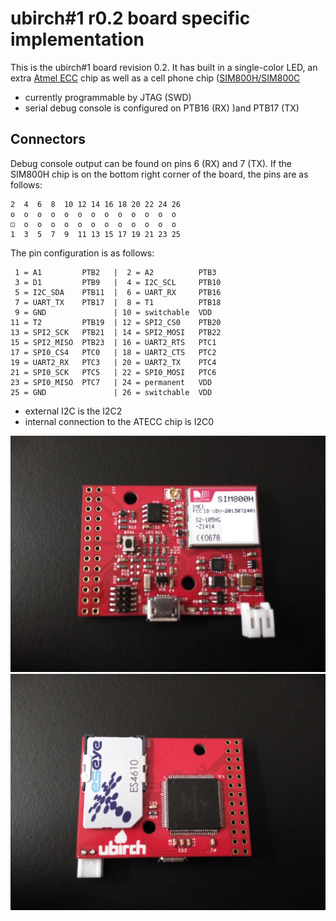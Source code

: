 # ubirch#1 r0.2 board specific implementation

This is the ubirch#1 board revision 0.2. It has built in a single-color LED, an extra [Atmel ECC](http://www.atmel.com/products/security-ics/cryptoauthentication/ecc-256.aspx)
chip as well as a cell phone chip ([SIM800H/SIM800C](http://simcomm2m.com/En/module/detail.aspx?id=74)

* currently programmable by JTAG (SWD)
* serial debug console is configured on PTB16 (RX) )and PTB17 (TX)

## Connectors

Debug console output can be found on pins 6 (RX) and 7 (TX). If the SIM800H chip is on the bottom right
corner of the board, the pins are as follows:

```
2  4  6  8  10 12 14 16 18 20 22 24 26
o  o  o  o  o  o  o  o  o  o  o  o  o
⚀  o  o  o  o  o  o  o  o  o  o  o  o
1  3  5  7  9  11 13 15 17 19 21 23 25
```

The pin configuration is as follows:

```
 1 = A1         PTB2   |  2 = A2          PTB3
 3 = D1         PTB9   |  4 = I2C_SCL     PTB10
 5 = I2C_SDA    PTB11  |  6 = UART_RX     PTB16
 7 = UART_TX    PTB17  |  8 = T1          PTB18
 9 = GND               | 10 = switchable  VDD
11 = T2         PTB19  | 12 = SPI2_CS0    PTB20
13 = SPI2_SCK   PTB21  | 14 = SPI2_MOSI   PTB22
15 = SPI2_MISO  PTB23  | 16 = UART2_RTS   PTC1
17 = SPI0_CS4   PTC0   | 18 = UART2_CTS   PTC2
19 = UART2_RX   PTC3   | 20 = UART2_TX    PTC4
21 = SPI0_SCK   PTC5   | 22 = SPI0_MOSI   PTC6
23 = SPI0_MISO  PTC7   | 24 = permanent   VDD
25 = GND               | 26 = switchable  VDD
```

* external I2C is the I2C2
* internal connection to the ATECC chip is I2C0

![ubirch#1 r0.2 front](ubirch1r02-front.jpg)
![ubirch#1 r0.2 back](ubirch1r02-back.jpg)

